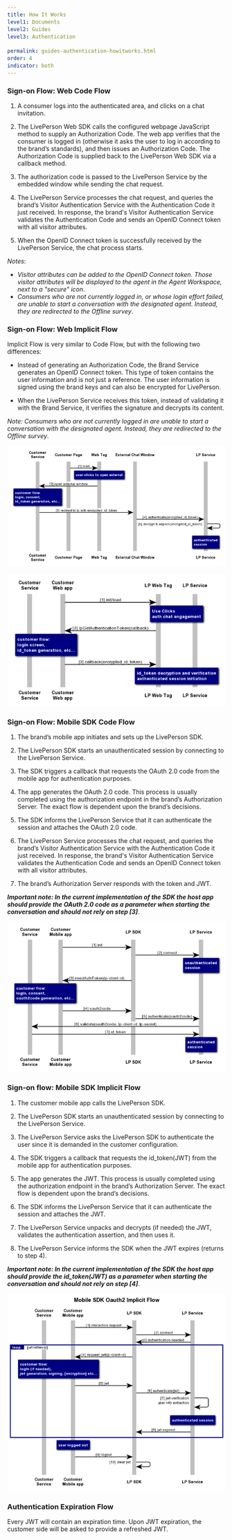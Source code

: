 ```yaml
---
title: How It Works
level1: Documents
level2: Guides
level3: Authentication

permalink: guides-authentication-howitworks.html
order: 4
indicator: both
---
```


### Sign-on Flow: Web Code Flow

1.	A consumer logs into the authenticated area, and clicks on a chat invitation.

2.	The LivePerson Web SDK calls the configured webpage JavaScript method to supply an Authorization Code. The web app verifies that the consumer is logged in (otherwise it asks the user to log in according to the brand’s standards), and then issues an Authorization Code. The Authorization Code is supplied back to the LivePerson Web SDK via a callback method.

3.	The authorization code is passed to the LivePerson Service by the embedded window while sending the chat request.

4.	The LivePerson Service processes the chat request, and queries the brand’s Visitor Authentication Service with the Authentication Code it just received. In response, the brand's Visitor Authentication Service validates the Authentication Code and sends an OpenID Connect token with all visitor attributes.

5.	When the OpenID Connect token is successfully received by the LivePerson Service, the chat process starts.

_Notes_:

*	_Visitor attributes can be added to the OpenID Connect token. Those visitor attributes will be displayed to the agent in the Agent Workspace, next to a "secure" icon_.
*	_Consumers who are not currently logged in, or whose login effort failed, are unable to start a conversation with the designated agent. Instead, they are redirected to the Offline survey_.

### Sign-on Flow: Web Implicit Flow

Implicit Flow is very similar to Code Flow, but with the following two differences:

*	Instead of generating an Authorization Code, the Brand Service generates an OpenID Connect token. This type of token contains the user information and is not just a reference. The user information is signed using the brand keys and can also be encrypted for LivePerson.

*	When the LivePerson Service receives this token, instead of validating it with the Brand Service, it verifies the signature and decrypts its content.

_Note: Consumers who are not currently logged in are unable to start a conversation with the designated agent. Instead, they are redirected to the Offline survey_.

![Implicit Flow with external (popup) window](img/implicitpopup.png)

![Implicit Flow with embedded window](img/implicitembedded.png)

### Sign-on Flow: Mobile SDK Code Flow

1.	The brand’s mobile app initiates and sets up the LivePerson SDK.

2.	The LivePerson SDK starts an unauthenticated session by connecting to the LivePerson Service.

3.	The SDK triggers a callback that requests the OAuth 2.0 code from the mobile app for authentication purposes.

4.	The app generates the OAuth 2.0 code. This process is usually completed using the authorization endpoint in the brand’s Authorization Server. The exact flow is dependent upon the brand’s decisions.

5.	The SDK informs the LivePerson Service that it can authenticate the session and attaches the OAuth 2.0 code.

6.	The LivePerson Service processes the chat request, and queries the brand’s Visitor Authentication Service with the Authentication Code it just received. In response, the brand's Visitor Authentication Service validates the Authentication Code and sends an OpenID Connect token with all visitor attributes.

7.	The brand’s Authorization Server responds with the token and JWT.

_**Important note: In the current implementation of the SDK the host app should provide the OAuth 2.0 code as a parameter when starting the conversation and should not rely on step [3]**_.

![Mobile SDK Code Flow](img/mobilesdkcodeflow.png)

### Sign-on flow: Mobile SDK Implicit Flow

1.	The customer mobile app calls the LivePerson SDK.

2.	The LivePerson SDK starts an unauthenticated session by connecting to the LivePerson Service.

3.	The LivePerson Service asks the LivePerson SDK to authenticate the user since it is demanded in the customer configuration.

4.	The SDK triggers a callback that requests the id_token(JWT) from the mobile app for authentication purposes.

5.	The app generates the JWT. This process is usually completed using the authorization endpoint in the brand’s Authorization Server. The exact flow is dependent upon the brand’s decisions.

6.	The SDK informs the LivePerson Service that it can authenticate the session and attaches the JWT.

7.	The LivePerson Service unpacks and decrypts (if needed) the JWT, validates the authentication assertion, and then uses it.

8.	The LivePerson Service informs the SDK when the JWT expires (returns to step 4).

_**Important note: In the current implementation of the SDK the host app should provide the id_token(JWT) as a parameter when starting the conversation and should not rely on step [4]**_.

![Implicit Flow in the mobile SDK. Demonstrates how expiration and user logout is handled](img/mobilesdkimplicitflow.png)

### Authentication Expiration Flow

Every JWT will contain an expiration time. Upon JWT expiration, the customer side will be asked to provide a refreshed JWT.
